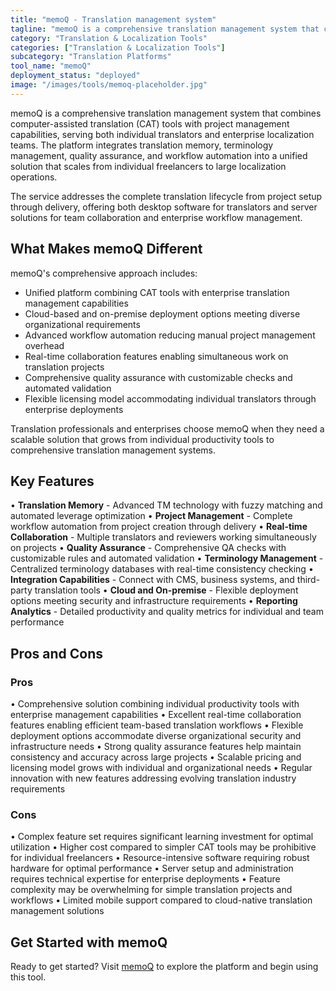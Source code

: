 ```yaml
---
title: "memoQ - Translation management system"
tagline: "memoQ is a comprehensive translation management system that combines computer-assisted translation (CAT) tools with project management capabilities, serving both individual translators and enterprise localization teams..."
category: "Translation & Localization Tools"
categories: ["Translation & Localization Tools"]
subcategory: "Translation Platforms"
tool_name: "memoQ"
deployment_status: "deployed"
image: "/images/tools/memoq-placeholder.jpg"
---
```


memoQ is a comprehensive translation management system that combines computer-assisted translation (CAT) tools with project management capabilities, serving both individual translators and enterprise localization teams. The platform integrates translation memory, terminology management, quality assurance, and workflow automation into a unified solution that scales from individual freelancers to large localization operations.

The service addresses the complete translation lifecycle from project setup through delivery, offering both desktop software for translators and server solutions for team collaboration and enterprise workflow management.

## What Makes memoQ Different

memoQ's comprehensive approach includes:
- Unified platform combining CAT tools with enterprise translation management capabilities
- Cloud-based and on-premise deployment options meeting diverse organizational requirements
- Advanced workflow automation reducing manual project management overhead
- Real-time collaboration features enabling simultaneous work on translation projects
- Comprehensive quality assurance with customizable checks and automated validation
- Flexible licensing model accommodating individual translators through enterprise deployments

Translation professionals and enterprises choose memoQ when they need a scalable solution that grows from individual productivity tools to comprehensive translation management systems.

## Key Features

• **Translation Memory** - Advanced TM technology with fuzzy matching and automated leverage optimization
• **Project Management** - Complete workflow automation from project creation through delivery
• **Real-time Collaboration** - Multiple translators and reviewers working simultaneously on projects
• **Quality Assurance** - Comprehensive QA checks with customizable rules and automated validation
• **Terminology Management** - Centralized terminology databases with real-time consistency checking
• **Integration Capabilities** - Connect with CMS, business systems, and third-party translation tools
• **Cloud and On-premise** - Flexible deployment options meeting security and infrastructure requirements
• **Reporting Analytics** - Detailed productivity and quality metrics for individual and team performance

## Pros and Cons

### Pros
• Comprehensive solution combining individual productivity tools with enterprise management capabilities
• Excellent real-time collaboration features enabling efficient team-based translation workflows
• Flexible deployment options accommodate diverse organizational security and infrastructure needs
• Strong quality assurance features help maintain consistency and accuracy across large projects
• Scalable pricing and licensing model grows with individual and organizational needs
• Regular innovation with new features addressing evolving translation industry requirements

### Cons
• Complex feature set requires significant learning investment for optimal utilization
• Higher cost compared to simpler CAT tools may be prohibitive for individual freelancers
• Resource-intensive software requiring robust hardware for optimal performance
• Server setup and administration requires technical expertise for enterprise deployments
• Feature complexity may be overwhelming for simple translation projects and workflows
• Limited mobile support compared to cloud-native translation management solutions

## Get Started with memoQ

Ready to get started? Visit [memoQ](https://www.memoq.com/) to explore the platform and begin using this tool.